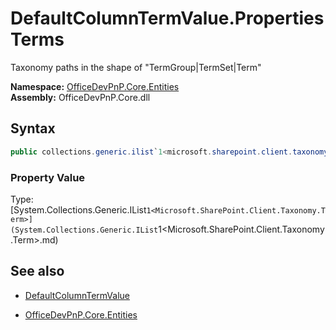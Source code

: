 # DefaultColumnTermValue.Properties Terms
Taxonomy paths in the shape of "TermGroup|TermSet|Term"  

**Namespace:** [OfficeDevPnP.Core.Entities](OfficeDevPnP.Core.Entities.md)  
**Assembly:** OfficeDevPnP.Core.dll  
## Syntax
```C#
public collections.generic.ilist`1<microsoft.sharepoint.client.taxonomy.term> Terms { get; }
```

### Property Value
Type: [System.Collections.Generic.IList`1<Microsoft.SharePoint.Client.Taxonomy.Term>](System.Collections.Generic.IList`1<Microsoft.SharePoint.Client.Taxonomy.Term>.md) 

## See also
- [DefaultColumnTermValue](DefaultColumnTermValue.md) 

- [OfficeDevPnP.Core.Entities](OfficeDevPnP.Core.Entities.md)
